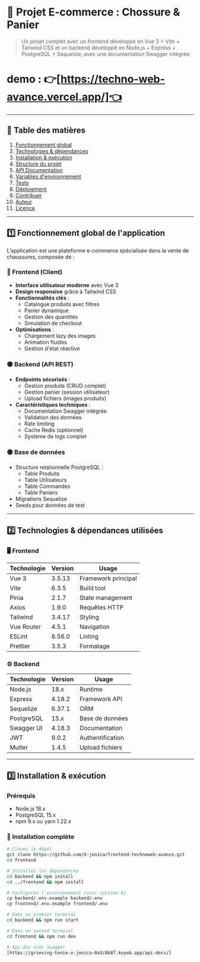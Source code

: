 # 🛒 Projet E-commerce : Chossure & Panier

> Un projet complet avec un frontend développé en Vue 3 + Vite + Tailwind CSS et un backend développé en Node.js + Express + PostgreSQL + Sequelize, avec une documentation Swagger intégrée.

# demo : 👉[https://techno-web-avance.vercel.app/]👈

---

## 📖 Table des matières

1. [Fonctionnement global](#1️⃣-fonctionnement-global-de-lapplication)
2. [Technologies & dépendances](#2️⃣-technologies--dépendances-utilisées)
3. [Installation & exécution](#3️⃣-installation--exécution)
4. [Structure du projet](#4️⃣-structure-générale-du-projet)
5. [API Documentation](#5️⃣-documentation-de-lapi)
6. [Variables d'environnement](#6️⃣-variables-denvironnement)
7. [Tests](#7️⃣-tests)
8. [Déploiement](#8️⃣-déploiement)
9. [Contribuer](#9️⃣-contribuer)
10. [Auteur](#🔟-auteur)
11. [Licence](#1️⃣1️⃣-licence)

---

## 1️⃣ Fonctionnement global de l'application

L'application est une plateforme e-commerce spécialisée dans la vente de chaussures, composée de :

### 🔵 Frontend (Client)
- **Interface utilisateur moderne** avec Vue 3
- **Design responsive** grâce à Tailwind CSS
- **Fonctionnalités clés** :
  - Catalogue produits avec filtres
  - Panier dynamique
  - Gestion des quantités
  - Simulation de checkout
- **Optimisations** :
  - Chargement lazy des images
  - Animation fluides
  - Gestion d'état réactive

### 🟢 Backend (API REST)
- **Endpoints sécurisés** :
  - Gestion produits (CRUD complet)
  - Gestion panier (session utilisateur)
  - Upload fichiers (images produits)
- **Caractéristiques techniques** :
  - Documentation Swagger intégrée
  - Validation des données
  - Rate limiting
  - Cache Redis (optionnel)
  - Système de logs complet

### 🟣 Base de données
- Structure relationnelle PostgreSQL :
  - Table Produits
  - Table Utilisateurs
  - Table Commandes
  - Table Paniers
- Migrations Sequelize
- Seeds pour données de test

---

## 2️⃣ Technologies & dépendances utilisées

### 🖥️ Frontend

| Technologie | Version | Usage |
|------------|---------|-------|
| Vue 3      | 3.5.13  | Framework principal |
| Vite       | 6.3.5   | Build tool |
| Pinia      | 2.1.7   | State management |
| Axios      | 1.9.0   | Requêtes HTTP |
| Tailwind   | 3.4.17  | Styling |
| Vue Router | 4.5.1   | Navigation |
| ESLint     | 8.56.0  | Linting |
| Prettier   | 3.5.3   | Formatage |

### ⚙️ Backend

| Technologie | Version | Usage |
|------------|---------|-------|
| Node.js    | 18.x    | Runtime |
| Express    | 4.18.2  | Framework API |
| Sequelize  | 6.37.1  | ORM |
| PostgreSQL | 15.x    | Base de données |
| Swagger UI | 4.18.3  | Documentation |
| JWT        | 9.0.2   | Authentification |
| Multer     | 1.4.5   | Upload fichiers |

---

## 3️⃣ Installation & exécution

### Prérequis
- Node.js 18.x
- PostgreSQL 15.x
- npm 9.x ou yarn 1.22.x

### 🚀 Installation complète

```bash
# Clonez le dépôt
git clone https://github.com/X-jonica/frontend-technoweb-avance.git
cd frontend

# Installez les dépendances
cd backend && npm install
cd ../frontend && npm install

# Configurez l'environnement (voir section 6)
cp backend/.env.example backend/.env
cp frontend/.env.example frontend/.env

# Dans un premier terminal
cd backend && npm run start

# Dans un second terminal
cd frontend && npm run dev

# Api-doc avec swagger 
[https://grieving-tonie-x-jonica-0a1c8b87.koyeb.app/api-docs/]

